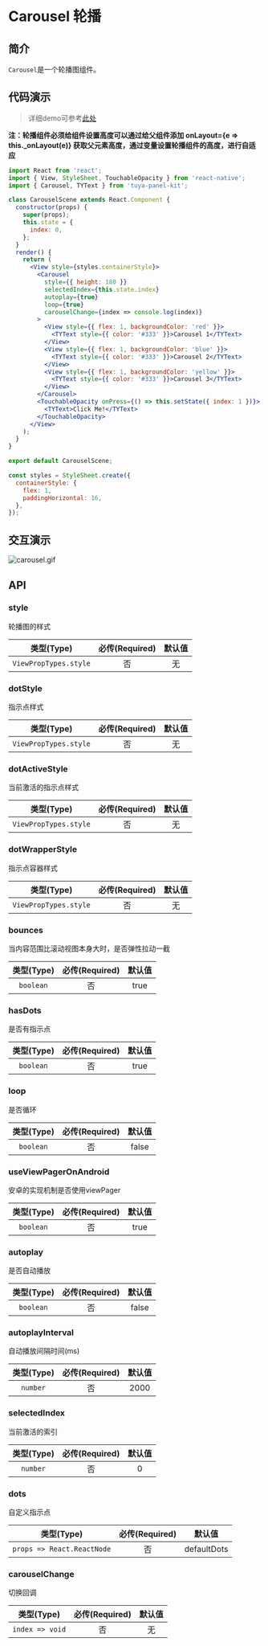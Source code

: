 # Carousel 轮播

<a name="e05dce83"></a>
## 简介

`Carousel`是一个轮播图组件。

<a name="480c216f"></a>
## 代码演示

> 详细demo可参考[此处](https://github.com/tuya/tuya-panel-kit/tree/master/example/src/scenes)

**注：轮播组件必须给组件设置高度可以通过给父组件添加 onLayout={e => this._onLayout(e)} 获取父元素高度，通过变量设置轮播组件的高度，进行自适应**

```jsx
import React from 'react';
import { View, StyleSheet, TouchableOpacity } from 'react-native';
import { Carousel, TYText } from 'tuya-panel-kit';

class CarouselScene extends React.Component {
  constructor(props) {
    super(props);
    this.state = {
      index: 0,
    };
  }
  render() {
    return (
      <View style={styles.containerStyle}>
        <Carousel
          style={{ height: 180 }}
          selectedIndex={this.state.index}
          autoplay={true}
          loop={true}
          carouselChange={index => console.log(index)}
        >
          <View style={{ flex: 1, backgroundColor: 'red' }}>
            <TYText style={{ color: '#333' }}>Carousel 1</TYText>
          </View>
          <View style={{ flex: 1, backgroundColor: 'blue' }}>
            <TYText style={{ color: '#333' }}>Carousel 2</TYText>
          </View>
          <View style={{ flex: 1, backgroundColor: 'yellow' }}>
            <TYText style={{ color: '#333' }}>Carousel 3</TYText>
          </View>
        </Carousel>
        <TouchableOpacity onPress={() => this.setState({ index: 1 })}>
          <TYText>Click Me!</TYText>
        </TouchableOpacity>
      </View>
    );
  }
}

export default CarouselScene;

const styles = StyleSheet.create({
  containerStyle: {
    flex: 1,
    paddingHorizontal: 16,
  },
});
```

## 交互演示

![carousel.gif](https://airtake-public-data.oss-cn-hangzhou.aliyuncs.com/fe-static/tuya-docs/94feacc8-59ff-4824-a216-a09591e05f57.gif)

<a name="API"></a>
## API

<a name="style"></a>
### style
轮播图的样式

| 类型(Type) | 必传(Required) | 默认值 |
| :---: | :---: | :---: |
| `ViewPropTypes.style` | 否 | 无 |

<a name="dotStyle"></a>
### dotStyle
指示点样式

| 类型(Type) | 必传(Required) | 默认值 |
| :---: | :---: | :---: |
| `ViewPropTypes.style` | 否 | 无 |

<a name="dotActiveStyle"></a>
### dotActiveStyle
当前激活的指示点样式

| 类型(Type) | 必传(Required) | 默认值 |
| :---: | :---: | :---: |
| `ViewPropTypes.style` | 否 | 无 |

<a name="dotWrapperStyle"></a>
### dotWrapperStyle
指示点容器样式

| 类型(Type) | 必传(Required) | 默认值 |
| :---: | :---: | :---: |
| `ViewPropTypes.style` | 否 | 无 |

<a name="bounces"></a>
### bounces
当内容范围比滚动视图本身大时，是否弹性拉动一截

| 类型(Type) | 必传(Required) | 默认值 |
| :---: | :---: | :---: |
| `boolean` | 否 | true |

<a name="hasDots"></a>
### hasDots
是否有指示点

| 类型(Type) | 必传(Required) | 默认值 |
| :---: | :---: | :---: |
| `boolean` | 否 | true |

<a name="loop"></a>
### loop
是否循环

| 类型(Type) | 必传(Required) | 默认值 |
| :---: | :---: | :---: |
| `boolean` | 否 | false |

<a name="useViewPagerOnAndroid"></a>
### useViewPagerOnAndroid
安卓的实现机制是否使用viewPager

| 类型(Type) | 必传(Required) | 默认值 |
| :---: | :---: | :---: |
| `boolean` | 否 | true |

<a name="autoplay"></a>
### autoplay
是否自动播放

| 类型(Type) | 必传(Required) | 默认值 |
| :---: | :---: | :---: |
| `boolean` | 否 | false |

<a name="autoplayInterval"></a>
### autoplayInterval
自动播放间隔时间(ms)

| 类型(Type) | 必传(Required) | 默认值 |
| :---: | :---: | :---: |
| `number` | 否 | 2000 |

<a name="selectedIndex"></a>
### selectedIndex
当前激活的索引

| 类型(Type) | 必传(Required) | 默认值 |
| :---: | :---: | :---: |
| `number` | 否 | 0 |

<a name="dots"></a>
### dots
自定义指示点

| 类型(Type) | 必传(Required) | 默认值 |
| :---: | :---: | :---: |
| `props => React.ReactNode` | 否 | defaultDots |

<a name="carouselChange"></a>
### carouselChange
切换回调

| 类型(Type) | 必传(Required) | 默认值 |
| :---: | :---: | :---: |
| `index => void` | 否 | 无 |
